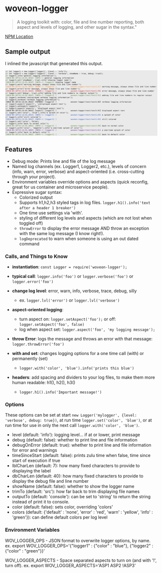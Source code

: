 # woveon-logger
> A logging toolkit with: color, file and line number reporting, both aspect and levels of logging, and other sugar in the syntax."


[NPM Location](https://www.npmjs.com/package/woveon-logger)

## Sample output

I inlined the javascript that generated this output.

![Sample logger output (from mocha test)](img/sampleoutput.png?raw=true#asddd "Sample Logger Output")


## Features

* Debug mode: Prints line and file of the log message
* Named log channels (ex. Logger1, Logger2, etc.), levels of concern (info, warn, error, verbose) and aspect-oriented (i.e. cross-cutting through your project).
* Environment variables override options and aspects (quick reconfig, great for us container and microservice people).
* Expressive sugar syntax:
  * Colorized output
  * Supports h1,h2,h3 styled tags in log files. `logger.h1().info('text after a header 1 breaker')`
  * One time use settings via 'with'.
  * styling of different log levels and aspects (which are not lost when toggled off)
  * `throwError` to display the error message AND throw an exception with the same log message (I know right!).
  * `logDeprecated` to warn when someone is using an out dated command
  
### Calls, and Things to Know

- **instantiation**: `const Logger = require('woveon-logger');`

- **typical call**: `logger.info('foo')` or `logger.verbose('foo')` or `logger.error('foo')`

- **change log level**: error, warn, info, verbose, trace, debug, silly
  - ex. `logger.lvl('error')` or `logger.lvl('verbose')`

- **aspect-oriented logging**: 
  - turn aspect on: `logger.setAspect('foo');` or off: `logger.setAspect('foo', false)`
  - log when aspect set: `logger.aspect('foo', 'my logging message');`

- **throw Error**: logs the message and throws an error with that message: `logger.throwError('foo')`

- **with and set**: changes logging options for a one time call (with) or permanently (set)
  - `logger.with('color', 'blue').info('prints this blue')`

- **headers**: add spacing and dividers to your log files, to make them more human readable: h1(), h2(), h3()
  - `logger.h1().info('Important message!')` 
  
### Options

These options can be set at start `new Logger('mylogger', {level: 'verbose', debug: true})`, at run time `logger.set('color', 'blue')`, or at run time for use in only the next call `logger.with('color', 'blue')`.

  - level (default: 'info'): logging level... if at or lower, print message
  - debug (default: false): whether to print line and file information
  - debugOnError (default: true): whether to print line and file information for error and warnings
  - timeSinceStart (default: false): prints zulu time when false, time since start of execution if true
  - lblCharLen (default: 7): how many fixed characters to provide to displaying the label
  - dbCharLen (default: 40): how many fixed characters to provide to display the debug file and line number
  - showName (default: false): whether to show the logger name
  - trimTo (default: 'src'): how far back to trim displaying file names
  - outputTo (default: 'console'): can be set to 'string' to return the string instead of print it to console.
  - color (default: false): sets color, overriding 'colors'
  - colors (default: {'default' : 'none', 'error' : 'red', 'warn' : 'yellow', 'info' : 'green'}): can define default colors per log level
  
### Environment Variables

WOV\_LOGGER\_OPS - JSON format to overwrite logger options, by name. ex. export WOV\_LOGGER\_OPS='{"logger1" : {"color" : "blue"}, {"logger2" : {"color" : "green"}}'

WOV\_LOGGER\_ASPECTS - Space separated aspects to turn on (and with '!', turn off). ex. export WOV\_LOGGER\_ASPECTS='ASP1 ASP2 !ASP3'


